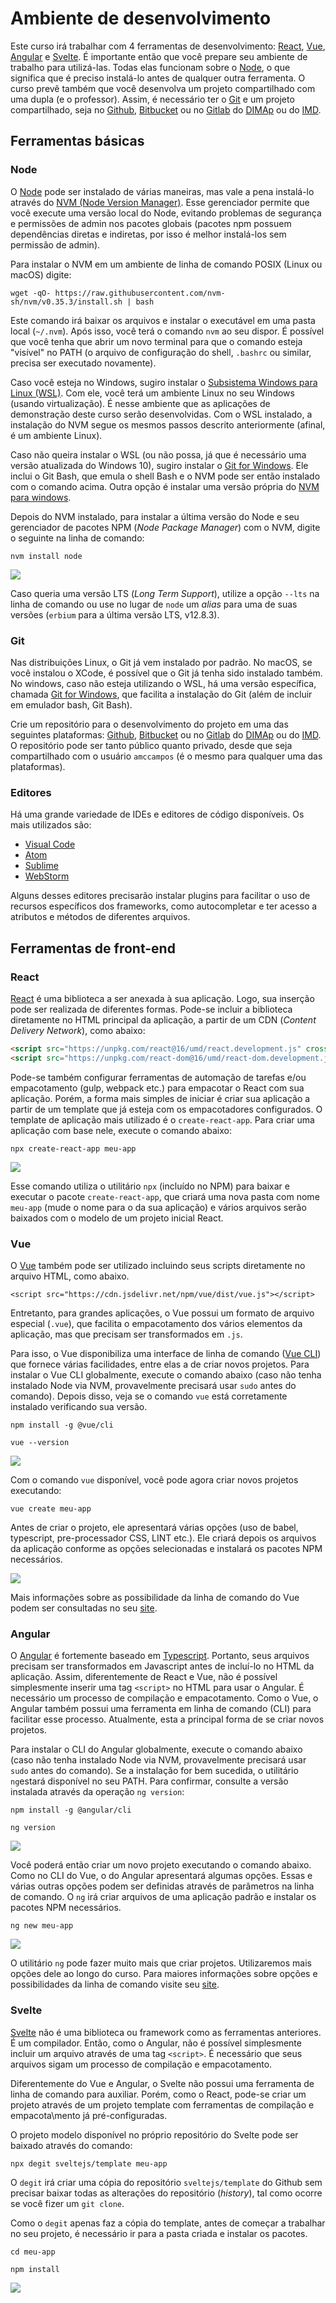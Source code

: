 # Ambiente de desenvolvimento

Este curso irá trabalhar com 4 ferramentas de desenvolvimento: [React](https://pt-br.reactjs.org/), [Vue](https://vuejs.org/), [Angular](https://angular.io/) e [Svelte](https://svelte.dev/). É importante então que você prepare seu ambiente de trabalho para utilizá-las. Todas elas funcionam sobre o [Node](https://nodejs.org/), o que significa que é preciso instalá-lo antes de qualquer outra ferramenta. O curso prevê também que você desenvolva um projeto compartilhado com uma dupla (e o professor). Assim, é necessário ter o [Git](https://git-scm.com/) e um projeto compartilhado, seja no [Github](https://github.com/), [Bitbucket](https://bitbucket.org/) ou no [Gitlab](https://about.gitlab.com/) do [DIMAp](https://projetos.dimap.ufrn.br/) ou do [IMD](https://projetos.imd.ufrn.br/).

## Ferramentas básicas

### Node
O [Node](https://nodejs.org/) pode ser instalado de várias maneiras, mas vale a pena instalá-lo através do [NVM (Node Version Manager)](https://github.com/nvm-sh/nvm). Esse gerenciador permite que você execute uma versão local do Node, evitando problemas de segurança e permissões de admin nos pacotes globais (pacotes npm possuem dependências diretas e indiretas, por isso é melhor instalá-los sem permissão de admin).

Para instalar o NVM em um ambiente de linha de comando POSIX (Linux ou macOS) digite:

```
wget -qO- https://raw.githubusercontent.com/nvm-sh/nvm/v0.35.3/install.sh | bash
```

Este comando irá baixar os arquivos e instalar o executável em uma pasta local (`~/.nvm`). Após isso, você terá o comando `nvm` ao seu dispor. É possível que você tenha que abrir um novo terminal para que o comando esteja "visível" no PATH (o arquivo de configuração do shell, `.bashrc` ou similar, precisa ser executado novamente).

Caso você esteja no Windows, sugiro instalar o [Subsistema Windows para Linux (WSL)](https://docs.microsoft.com/pt-br/windows/wsl/install-win10). Com ele, você terá um ambiente Linux no seu Windows (usando virtualização). É nesse ambiente que as aplicações de demonstração deste curso serão desenvolvidas. Com o WSL instalado, a instalação do NVM segue os mesmos passos descrito anteriormente (afinal, é um ambiente Linux).

Caso não queira instalar o WSL (ou não possa, já que é necessário uma versão atualizada do Windows 10), sugiro instalar o [Git for Windows](https://gitforwindows.org/). Ele inclui o Git Bash, que emula o shell Bash e o NVM pode ser então instalado com o comando acima. Outra opção é instalar uma versão própria do [NVM para windows](https://docs.microsoft.com/pt-br/windows/nodejs/setup-on-windows).

Depois do NVM instalado, para instalar a última versão do Node e seu gerenciador de pacotes NPM (*Node Package Manager*) com o NVM, digite o seguinte na linha de comando:

```
nvm install node
```

![](./images/install-node.gif)

Caso queria uma versão LTS (*Long Term Support*), utilize a opção `--lts` na linha de comando ou use no lugar de `node` um *alias* para uma de suas versões (`erbium` para a última versão LTS, v12.8.3).

### Git

Nas distribuições Linux, o Git já vem instalado por padrão. No macOS, se você instalou o XCode, é possível que o Git já tenha sido instalado também. No windows, caso não esteja utilizando o WSL, há uma versão específica, chamada [Git for Windows](https://gitforwindows.org/), que facilita a instalação do Git (além de incluir em emulador bash, Git Bash).


Crie um repositório para o desenvolvimento do projeto em uma das seguintes plataformas: [Github](https://github.com/), [Bitbucket](https://bitbucket.org/) ou no [Gitlab](https://about.gitlab.com/) do [DIMAp](https://projetos.dimap.ufrn.br/) ou do [IMD](https://projetos.imd.ufrn.br/).
O repositório pode ser tanto público quanto privado, desde que seja compartilhado com o usuário `amccampos` (é o mesmo para qualquer uma das plataformas).

### Editores

Há uma grande variedade de IDEs e editores de código disponíveis. Os mais utilizados são:
* [Visual Code](https://code.visualstudio.com/)
* [Atom](https://atom.io/)
* [Sublime](https://www.sublimetext.com/)
* [WebStorm](https://www.jetbrains.com/webstorm/)

Alguns desses editores precisarão instalar plugins para facilitar o uso de recursos específicos dos frameworks, como autocompletar e ter acesso a atributos e métodos de diferentes arquivos.


## Ferramentas de front-end

### React

[React](https://pt-br.reactjs.org/) é uma biblioteca a ser anexada à sua aplicação. Logo, sua inserção pode ser realizada de diferentes formas. Pode-se incluir a biblioteca diretamente no HTML principal da aplicação, a partir de um CDN (*Content Delivery Network*), como abaixo:

```html
<script src="https://unpkg.com/react@16/umd/react.development.js" crossorigin></script>
<script src="https://unpkg.com/react-dom@16/umd/react-dom.development.js" crossorigin></script>
```

Pode-se também configurar ferramentas de automação de tarefas e/ou empacotamento (gulp, webpack etc.) para empacotar o React com sua aplicação. Porém, a forma mais simples de iniciar é criar sua aplicação a partir de um template que já esteja com os empacotadores configurados. O template de aplicação mais utilizado é o `create-react-app`. Para criar uma aplicação com base nele, execute o comando abaixo:

```
npx create-react-app meu-app
```

![](./images/install-react.gif)

Esse comando utiliza o utilitário `npx` (incluído no NPM) para baixar e executar o pacote `create-react-app`, que criará uma nova pasta com nome `meu-app` (mude o nome para o da sua aplicação) e vários arquivos serão baixados com o modelo de um projeto inicial React.

### Vue

O [Vue](https://vuejs.org/) também pode ser utilizado incluindo seus scripts diretamente no arquivo HTML, como abaixo.

```
<script src="https://cdn.jsdelivr.net/npm/vue/dist/vue.js"></script>
```

Entretanto, para grandes aplicações, o Vue possui um formato de arquivo especial (`.vue`), que facilita o empacotamento dos vários elementos da aplicação, mas que precisam ser transformados em `.js`.

Para isso, o Vue disponibiliza uma interface  de linha de comando ([Vue CLI](https://cli.vuejs.org/)) que fornece várias facilidades, entre elas a de criar novos projetos. Para instalar o Vue CLI globalmente, execute o comando abaixo (caso não tenha instalado Node via NVM, provavelmente precisará usar `sudo` antes do comando). Depois disso, veja se o comando `vue` está corretamente instalado verificando sua versão.

```
npm install -g @vue/cli

vue --version
```

![](./images/install-vue.gif)

Com o comando `vue` disponível, você pode agora criar novos projetos executando:

```
vue create meu-app
```

Antes de criar o projeto, ele apresentará várias opções (uso de babel, typescript, pre-processador CSS, LINT etc.). Ele criará depois os arquivos da aplicação conforme as opções selecionadas e instalará os pacotes NPM necessários.

![](./images/vue-create-app.gif)

Mais informações sobre as possibilidade da linha de comando do Vue podem ser consultadas no seu [site](https://cli.vuejs.org/).

### Angular

O [Angular](https://angular.io/) é fortemente baseado em [Typescript](https://www.typescriptlang.org/). Portanto, seus arquivos precisam ser transformados em Javascript antes de incluí-lo no HTML da aplicação. Assim, diferentemente de React e Vue, não é possível simplesmente inserir uma tag `<script>` no HTML para usar o Angular. É necessário um processo de compilação e empacotamento. Como o Vue, o Angular também possui uma ferramenta em linha de comando (CLI) para facilitar esse processo. Atualmente, esta a principal forma de se criar novos projetos.

Para instalar o CLI do Angular globalmente, execute o comando abaixo (caso não tenha instalado Node via NVM, provavelmente precisará usar `sudo` antes do comando). Se a instalação for bem sucedida, o utilitário `ng`estará disponível no seu PATH. Para confirmar, consulte a versão instalada através da operação `ng version`:

```
npm install -g @angular/cli

ng version
```

![](./images/install-angular.gif)

Você poderá então criar um novo projeto executando o comando abaixo. Como no CLI do Vue, o do Angular apresentará algumas opções. Essas e várias outras opções podem ser definidas através de parâmetros na linha de comando. O `ng` irá criar arquivos de uma aplicação padrão e instalar os pacotes NPM necessários.

```
ng new meu-app
```

![](./images/angular-create-app.gif)

O utilitário `ng` pode fazer muito mais que criar projetos. Utilizaremos mais opções dele ao longo do curso. Para maiores informações sobre opções e possibilidades da linha de comando visite seu [site](https://cli.angular.io/).


### Svelte

[Svelte](https://svelte.dev/) não é uma biblioteca ou framework como as ferramentas anteriores. É um compilador. Então, como o Angular, não é possível simplesmente incluir um arquivo através de uma tag `<script>`. É necessário que seus arquivos sigam um processo de compilação e empacotamento.

Diferentemente do Vue e Angular, o Svelte não possui uma ferramenta de linha de comando para auxiliar. Porém, como o React, pode-se criar um projeto através de um projeto template com ferramentas de compilação e empacota\mento já pré-configuradas.

O projeto modelo disponível no próprio repositório do Svelte pode ser baixado através do comando:

```
npx degit sveltejs/template meu-app
```

O `degit` irá criar uma cópia do repositório `sveltejs/template` do Github sem precisar baixar todas as alterações do repositório (*history*), tal como ocorre se você fizer um `git clone`.

Como o `degit` apenas faz a cópia do template, antes de começar a trabalhar no seu projeto, é necessário ir para a pasta criada e instalar os pacotes.

```
cd meu-app

npm install
```

![](./images/svelte-create-app.gif)
